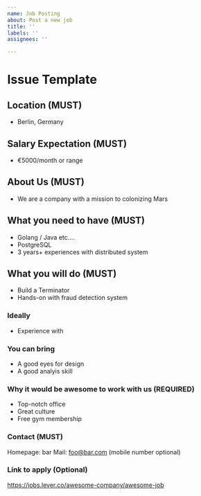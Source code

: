 ```yaml
---
name: Job Posting
about: Post a new job
title: ''
labels: ''
assignees: ''

---
```


# Issue Template  

## Location (MUST)

* Berlin, Germany

## Salary Expectation (MUST)

* €5000/month or range

## About Us (MUST)

* We are a company with a mission to colonizing Mars  

## What you need to have (MUST)

* Golang / Java etc....
* PostgreSQL
* 3 years+ experiences with distributed system  

## What you will do (MUST)  

* Build a Terminator
* Hands-on with fraud detection system  

### Ideally

* Experience with 

### You can bring

* A good eyes for design
* A good analyis skill

### Why it would be awesome to work with us (REQUIRED)

* Top-notch office
* Great culture
* Free gym membership

### Contact (MUST)  

Homepage: bar
Mail: foo@bar.com (mobile number optional)

### Link to apply (Optional)  

https://jobs.lever.co/awesome-company/awesome-job
